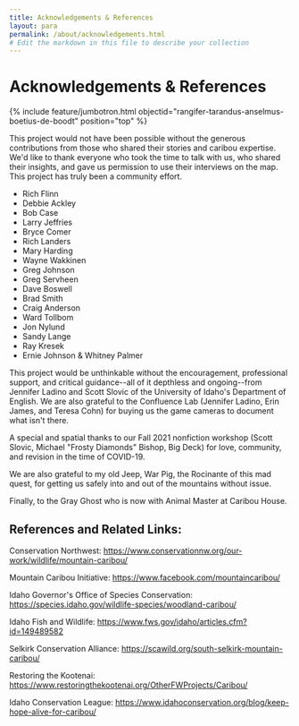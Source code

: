 ```yaml
---
title: Acknowledgements & References
layout: para
permalink: /about/acknowledgements.html
# Edit the markdown in this file to describe your collection
---
```

<style>table tr td:first-child{width:400px}</style>

# Acknowledgements & References

{% include feature/jumbotron.html objectid="rangifer-tarandus-anselmus-boetius-de-boodt" position="top" %}



This project would not have been possible without the generous contributions from those who shared their stories and caribou expertise. We'd like to thank everyone who took the time to talk with us, who shared their insights, and gave us permission to use their interviews on the map. This project has truly been a community effort.
 
- Rich Flinn
- Debbie Ackley
- Bob Case
- Larry Jeffries
- Bryce Comer
- Rich Landers
- Mary Harding
- Wayne Wakkinen
- Greg Johnson
- Greg Servheen
- Dave Boswell
- Brad Smith
- Craig Anderson
- Ward Tollbom
- Jon Nylund
- Sandy Lange
- Ray Kresek
- Ernie Johnson & Whitney Palmer

This project would be unthinkable without the encouragement, professional support, and critical guidance--all of it depthless and ongoing--from Jennifer Ladino and Scott Slovic of the University of Idaho's Department of English. We are also grateful to the Confluence Lab (Jennifer Ladino, Erin James, and Teresa Cohn) for buying us the game cameras to document what isn't there. 
 
A special and spatial thanks to our Fall 2021 nonfiction workshop (Scott Slovic, Michael "Frosty Diamonds" Bishop, Big Deck) for love, community, and revision in the time of COVID-19.
 
We are also grateful to my old Jeep, War Pig, the Rocinante of this mad quest, for getting us safely into and out of the mountains without issue.
 
Finally, to the Gray Ghost who is now with Animal Master at Caribou House. 


 
## References and Related Links:
 
Conservation Northwest: <https://www.conservationnw.org/our-work/wildlife/mountain-caribou/>
 
Mountain Caribou Initiative: https://www.facebook.com/mountaincaribou/
 
Idaho Governor's Office of Species Conservation: https://species.idaho.gov/wildlife-species/woodland-caribou/
 
Idaho Fish and Wildlife: https://www.fws.gov/idaho/articles.cfm?id=149489582
 
Selkirk Conservation Alliance: https://scawild.org/south-selkirk-mountain-caribou/
 
Restoring the Kootenai: https://www.restoringthekootenai.org/OtherFWProjects/Caribou/
 
Idaho Conservation League: https://www.idahoconservation.org/blog/keep-hope-alive-for-caribou/



